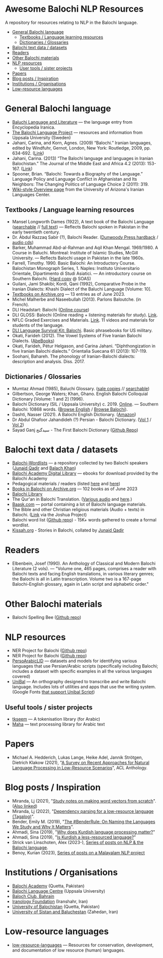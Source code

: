 # Awesome Balochi NLP Resources

A repository for resources relating to NLP in the Balochi language.

- [General Balochi language](#general-balochi-language)
  - [Textbooks / Language learning resources](#textbooks--language-learning-resources)
  - [Dictionaries / Glossaries](#dictionaries--glossaries)
- [Balochi text data / datasets](#balochi-text-data--datasets)
- [Readers](#readers)
- [Other Balochi materials](#other-balochi-materials)
- [NLP resources](#nlp-resources)
  - [User tools / sister projects](#useful-tools--sister-projects)
- [Papers](#papers)
- [Blog posts / Inspiration](#blog-posts--inspiration)
- [Institutions / Organisations](#institutions--organisations)
- [Low-resource languages](#low-resource-languages)

# General Balochi language

- [Baluchi Language and Literature](https://www.iranicaonline.org/articles/baluchistan-iii) — the language entry from Encyclopedia Iranica.
- [The Balochi Language Project](https://www.lingfil.uu.se/forskning/the-balochi-language-project/) — resources and information from Uppsala University (Sweden)
- Jahani, Carina, and Korn, Agnes. (2009) “Balochi.” Iranian languages, edited by Windfuhr, Gernot, London, New York: Routledge, 2009, pp. 634-692. ([Link](https://www.routledge.com/The-Iranian-Languages/Windfuhr/p/book/9780415622356))
- Jahani, Carina. (2013) “The Balochi language and languages in Iranian Balochistan.” The Journal of the Middle East and Africa 4.2 (2013): 153-167. ([Link](https://www.tandfonline.com/doi/abs/10.1080/21520844.2013.831333?journalCode=ujme20))
- Spooner, Brian. “Balochi: Towards a Biography of the Language.” Language Policy and Language Conflict in Afghanistan and Its Neighbors: The Changing Politics of Language Choice 2 (2011): 319.
- [Wiki-style Overview page](https://iranian-languages.arizona.edu/balochi) from the University of Arizona's Iranian Languages Center.

## Textbooks / Language learning resources

- Mansel Longworth Dames (1922), A text book of the Balochi Language ([searchable](https://dsal.uchicago.edu/dictionaries/dames-textbook/) // [full text](https://archive.org/details/textbookofbaloch00damerich)) — Reflects Balochi spoken in Pakistan in the early twentieth century.
- Dr. Abdul Razzaq Sabir (?), Balochi Reader. ([Dunwoody Press hardback](https://www.dunwoodypublishing.com/product-page/balochi-reader) / [audio cds](https://www.dunwoodypublishing.com/product-page/balochi-reader-audio-cd))
- Barker, Muhammad Abd-al-Rahman and Aqil Khan Mengal. 1969/1980. A Course in Baluchi. Montreal: Institute of Islamic Studies, McGill University. — Reflects Balochi usage in Pakistan in the late 1960s.
- Farrell, Timothy. 1990. Basic Balochi: An Introductory Course. Balochistan Monograph Series, 1. Naples: Instituto Universitario Orientale, Dipartimento di Studi Asiatici. — An introductory course on Southern Balochi. ([Hard copy](https://library.soas.ac.uk/Record/409066) @ SOAS)
- Guilani, Jami Shakibi; Kordi, Qani (1992), Comparative Probe in the Iranian Dialects: Khashi Dialect of the Baluchi Language [Volume: 10].
- [Textbooks on Archive.org](https://archive.org/search?query=subject%3A%22Baluchi+language%22) — 13 entries as of June 2023.
- Michel Malherbe and Naseebullah (2013). Parlons Baloutche. (in French).
- DLI Headstart: Balochi ([Online course](https://hs2.dliflc.edu/balochi.html))
- DLI GLOSS: Balochi (Online reading + listening materials for study). [Link](https://gloss.dliflc.edu).
- NFLC Graded Exercises and Materials. [Link](https://portal.nflc.umd.edu/lessons/language/balochi). 11 videos and materials for students of the language.
- [DLI Language Survival Kit: Balochi](https://fieldsupport.dliflc.edu/productList.aspx?v=lsk). Basic phrasebooks for US military.
- Okati, Farideh (2012). The Vowel Systems of Five Iranian Balochi Dialects. ([AbeBooks](https://www.abebooks.com/servlet/BookDetailsPL?bi=21221372929&searchurl=an%3Dokati%2Bfarideh%26sortby%3D17%26tn%3Dvowel%2Bsystems%2Bfive%2Biranian%2Bbalochi&cm_sp=snippet-_-srp1-_-title1))
- Okati, Farideh, Pétur Helgason, and Carina Jahani. “Diphthongization in five Iranian Balochi dialects.” Orientalia Suecana 61 (2013): 107-119.
- Soohani, Bahareh. The phonology of Iranian-Balochi dialects: description and analysis. Diss. 2017.

## Dictionaries / Glossaries

- Mumtaz Ahmad (1985), Baluchi Glossary. ([sale copies](http://www.multilingualbooks.com/balochi.html) // [searchable](https://dsal.uchicago.edu/dictionaries/mumtaz/))
- Gilbertson, George Waters; Khan, Ghano. English Balochi Colloquial Dictionary [Volume: 1 and 2] (1996).
- Balochi Dictionary (SIL / Uppsala University) c. 2019. [Online](https://www.webonary.org/balochidictionary/). — Southern Balochi: 10868 words. ([Browse English](https://www.webonary.org/balochidictionary/browse/browse-english/) / [Browse Balochi](https://www.webonary.org/balochidictionary/browse/browse-vernacular/)).
- Dashti, Nasser (2021). A Balochi English Dictionary. ([Amazon](https://www.amazon.com/Balochi-English-Dictionary-Naseer-Dashti/dp/1490798463?tag=soumet-20))
- Dr Abdul Ghafoor Jahandideh (?) Persian - Balochi Dictionary. ([Vol 1](https://ia600900.us.archive.org/25/items/BalochiPersianDictionaryVolOne/Balochi%20Persian%20Dictionary%20Vol%20One.pdf) / [Vol 2](https://ia800900.us.archive.org/25/items/BalochiPersianDictionaryVolOne/Balochi%20Persian%20Dictionary%20Vol%20Two.pdf))
- Sayad Ganj سیدگنج - The First Balochi Dictionary ([Github Repo](https://github.com/umairayub79/SayadGanj-Desktop))

# Balochi text data / datasets

- [Balochi-Wordlists](https://github.com/JunaidQadirB/Balochi-Wordlists) — a repository collected by two Balochi speakers ([Junaid Qadir](https://github.com/JunaidQadirB) and [Balach Khan](https://github.com/balach-khan))
- [Balochi Academy Digital Library](https://ebook.balochiacademy.org) — ebooks for download provided by the Balochi Academy
- Pedagogical materials / readers (listed [here](http://salrc.uchicago.edu/workshops/sponsored/121203/resources/balochi_ronkin.htm) and [here](https://balochilinguist.wordpress.com/2011/03/25/teaching-materials-of-balochi-language/))
- [Books in Balochi on Archive.org](https://archive.org/details/booksbylanguage_balochi?tab=about) — 102 books as of June 2023
- [Balochi Library](https://balochlibrary.com)
- The Qur'an in Balochi Translation. ([Various audio](https://www.amazon.com/Balochi-Translation-Ibrahim-Muhammad-Madani/dp/B00YM0L4PE/ref=sr_1_17?sr=8-17&tag=soumet-20&keywords=balochi&dchild=1&qid=1589942632) and [here](https://www.youtube.com/playlist?list=PLoO2BPgoarMENaWcvehV35_L1m-XalPot).)
- [Baask.com](http://baask.com/archive/) — portal containing a lot of Balochi language materials.
- The Bible and other Christian religious materials (Audio + texts) in Balochi. ([Link](https://joshuaproject.net/people_groups/15034/IR) via the Joshua Project)
- Balochi word list ([Github repo](https://github.com/umairayub79/Balochi-Words)) - 15K+ words gathered to create a formal wordlist.
- [Kissah.org](https://kissah.org) - Stories in Balochi, collated by [Junaid Qadir](https://github.com/JunaidQadirB)

# Readers

- Elbenbein, Josef (1990). An Anthology of Classical and Modern Balochi Literature (2 vols). — "Volume one, 465 pages, comprises a reader with Balochi texts and facing English translations, in various literary genres; the Balochi is all in Latin transcription. Volume two is a 167-page Balochi-English glossary, again in Latin script and alphabetic order."

# Other Balochi materials

- Balochi Spelling Bee ([Github repo](https://github.com/umairayub79/Balochi-SpellingBee))

# NLP resources

- NER Project for Balochi ([Github repo](https://github.com/RaihanShakeel/Final-Year-Project))
- NER Project for Balochi ([Github repo](https://github.com/daniyalshakeel5/Named-Entity-Recognation-for-Balochi-Language))
- [PersoArabicLID](https://github.com/sinaahmadi/PersoArabicLID) — datasets and models for identifying various languages that use Persian/Arabic scripts (specifically including Balochi; includes a dataset with specific examples in all the various languages covered)
- [UniBal](https://github.com/theunibal/UniBal) — An orthography designed to transcribe and write Balochi language. Includes lots of utilities and apps that use the writing system. (Google Fonts [that support Unibal Script](https://github.com/theunibal/UniBal))

## Useful tools / sister projects

- [tkseem](https://github.com/ARBML/tkseem) — A tokenisation library (for Arabic)
- [Maha](https://github.com/TRoboto/Maha) — text processing library for Arabic text

# Papers

- Michael A. Hedderich, Lukas Lange, Heike Adel, Jannik Strötgen, Dietrich Klakow (2021), "[A Survey on Recent Approaches for Natural Language Processing in Low-Resource Scenarios](https://aclanthology.org/2021.naacl-main.201/)", ACL Anthology.

# Blog posts / Inspiration

- Miranda, Lj (2021), "[Study notes on making word vectors from scratch](https://ljvmiranda921.github.io/notebook/2021/12/11/word-vectors/)". ([Also linked](https://towardsdatascience.com/creating-word-embeddings-coding-the-word2vec-algorithm-in-python-using-deep-learning-b337d0ba17a8))
- Miranda, Lj (2022), "[Dependency parsing for a low-resource language (Tagalog)](https://ljvmiranda921.github.io/notebook/2022/04/24/low-resource-dep-parse/)".
- Bender, Emily M. (2019), "[The #BenderRule: On Naming the Languages We Study and Why It Matters](https://thegradient.pub/the-benderrule-on-naming-the-languages-we-study-and-why-it-matters/)".
- Ahmadi, Sina (2019), "[Why does Kurdish language processing matter?](https://sinaahmadi.github.io/posts/why-kurdish-language-processing-matters.html)"
- Ahmadi, Sina (2019), "[Is Kurdish a less-resourced language?](https://sinaahmadi.github.io/posts/is-kurdish-a-less-resourced-language.html)"
- Strick van Linschoten, Alex (2023-), [Series of posts on NLP & the Balochi language](https://mlops.systems/#category=balochi).
- Benoy, Kurian (2023), [Series of posts on a Malayalam NLP project](https://kurianbenoy.com/blog.html#category=malayalamtextmodels)

# Institutions / Organisations

- [Balochi Academy](https://ebook.balochiacademy.org/about-us) (Quetta, Pakistan)
- [Balochi Language Centre](https://www.lingfil.uu.se/forskning/the-balochi-language-project/) (Uppsala University)
- [Baloch Club, Bahrain](https://www.facebook.com/BalochClubBH/)
- [Iranology Foundation](http://iranology.ir) (Iranshahr, Iran)
- [University of Balochistan](http://www.uob.edu.pk) (Quetta, Pakistan)
- [University of Sistan and Baluchestan](https://www.usb.ac.ir/en) (Zahedan, Iran)

# Low-resource languages

- [low-resource-languages](https://github.com/RichardLitt/low-resource-languages) — Resources for conservation, development, and documentation of low resource (human) languages.
